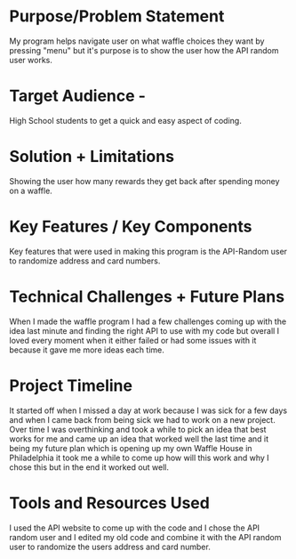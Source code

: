 # Purpose/Problem Statement  
My program helps navigate user on what waffle choices they want by pressing "menu"  but it's purpose is to show the user how  the API random user works. 
# Target Audience - 
High School students to get a quick and easy aspect of coding. 
# Solution + Limitations 
Showing the user how many rewards they get back after spending money on a waffle. 
# Key Features / Key Components 
 Key features  that were used in making this program is the API-Random user to randomize address and card numbers.  
# Technical Challenges + Future Plans 
When I made the waffle program I had a few challenges coming up with the idea last minute and finding the right API to use with my code but overall I loved every moment when it either failed or had some issues with it because it gave me more ideas each time. 
# Project Timeline 
It  started off when I missed a day at work  because I was sick for a few days and when I came  back from being sick we had to work on a new project. Over time I was overthinking and took a while to pick an idea that best works for me and came up an idea that worked well the last time  and it being my future plan which is opening up my own Waffle House in Philadelphia  it took me a while to come up how will this work and why I chose this but in the end it worked out well. 
# Tools and Resources Used 
I used the API website to come up with the code and I chose the API random user and I edited my old code and combine it with the API random user to randomize the users address and card number. 
